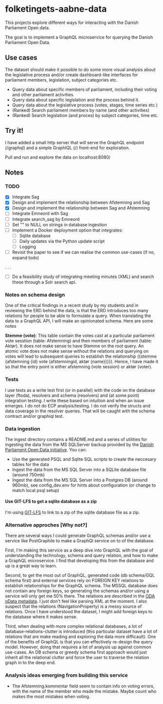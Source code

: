 # folketingets-aabne-data

This projects explore different ways for interacting with the Danish Parliament Open data. 

The goal is to implement a GraphQL microservice for querying the Danish Parliament Open Data.

## Use cases
The dataset should make it possible to do some more visual analysis about the legislative process and/or create dashboard-like interfaces for parliament members, legislation, subject categories etc. 

- Query data about specific members of parliament, including their voting and other parliament activities. 
- Query data about specific legislation and the process behind it.
- Query data about the legislative process (votes, stages, time series etc.)
- (Ranked) Search parliament members by name (and other activities)
- (Ranked) Search legislation (and proces) by subject categories, time etc. 

## Try it!

I have added a small http server that will serve the GraphQL endpoint (/graphql) and a simple GraphIQL (/) front-end for exploration. 

Pull and run and explore the data on localhost:8080/

## Notes
### TODO
- [x] Integrate Sag 
- [x] Design and implement the relationship between Afstemning and Sag
- [x] Design and implement the relationship between Sag and Afstemning
- [ ] Integrate Emneord with Sag
- [ ] Integrate search_sag by Emneord
- [ ] Set "" to NULL on strings in database ingestion
- [ ] Implement a Docker deployment option that integrates:
    - [ ] Sqlite database
    - [ ] Daily updates via the Python update script
    - [ ] Logging
- [ ] Revisit the paper to see if we can realise the common use-cases (if no, expand todo)

.
.
.

- [ ] Do a feasibility study of integrating meeting minutes (XML) and search these through a Solr search api.

### Notes on schema design
One of the critical findings in a recent study by my students and in reviewing the ERD behind the data, is that the ERD introduces too many relations for people to be able to formulate a query. When translating the data to a GraphQL API, I will make an opinionated schema. Here are some notes

**Stemme (vote)**: This table contain the votes cast at a particular parliament vote sesstion (table: Afstemning) and then members of parliament (table: Aktør). It does not make sense to have Stemme on the root query. An atomic vote does not make sense without the relations and querying on votes will lead to subsequent queries to establish the relationship ({stemme {afstemning {id} vote {afstemningid, aktør {name}}}}). Hence, I have made it so that the entry point is either afstemning (vote session) or aktør (voter). 

### Tests
I use tests as a write test first (or in parallel) with the code on the database layer (ftoda), resolvers and schema (resolvers) and (at some point) integration testing. I write these based on intuition and when an issue emerges. I do not do ECP analysis/testing. 
I do not verify the structs and data coverage in the resolver queries. That will be caught with the schema contract and/or graphiql test.

### Data ingestion
The ingest directory contains a README.md and a series of utilities for ingesting the data from the MS SQLServer backup provided by the [Danish Parliament Open Data initiative](https://www.ft.dk/-/media/sites/ft/pdf/dokumenter/aabne-data/oda-browser_brugervejledning.ashx). You can:

- Use the generated PSQL and Sqlite SQL scripts to create the neccesary tables for the data
- Ingest the data from the MS SQL Server into a SQLite database file (around 750mb)
- Ingest the data from the MS SQL Server into a Postgres DB (around 960mb), see config_dev.env for hints about configuration (or change to match local psql setup)

#### Use GIT-LFS to get a sqlite database as a zip
I'm using [GIT-LFS](https://docs.github.com/en/repositories/working-with-files/managing-large-files/installing-git-large-file-storage) to link to a zip of the sqlite database file as a zip.

### Alternative approches [Why not?]

There are several ways I could generate GraphQL schemas and/or use a service like PostGraphile to make a GraphQl service on to of the database. 

First, I'm making this service as a deep dive into GraphQL with the goal of understanding the technology, schema and query relation, and how to make a GraphQL microservice. 
I find that developing this from the database and up is a great way to learn.

Second, to get the most out of GraphQL, generated code (db schema/GQL schema first) and external services rely on FOREIGN KEY relations to establish relationships for the GraphQL schema. The MSSQL database does not contain any foreign keys, so generating the schemas and/or using a service will only get me 50% there. The relations are described in the [ODA oData metadata](https://oda.ft.dk/api/$metadata). I just don't feel like parsing XML at the moment. I also suspect that the relations (NavigationProperty) is a messy source of relations. Once I have understood the dataset, I might add foreign keys to the database where it makes sense.

Third, when dealing with more complex relational databases, a lot of database-relations-clutter is introduced (this particular dataset have a lot of relations that are make reading and exploring the data more difficault). One of the benefits of GraphQL is that you can effectively re-design the query model. However, doing that requires a lot of analysis up against common use-cases. An DB schema or greedy schema first approach would just inherit all the relational clutter and force the user to traverse the relation graph in to the deep end. 

### Analysis ideas emerging from building this service

- The Afstemning.kommentar field seem to contain info on voting errors, with the name of the member who made the mistake. Maybe count who makes the most mistakes when voting.